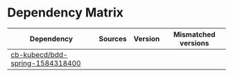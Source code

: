 # Dependency Matrix

Dependency | Sources | Version | Mismatched versions
---------- | ------- | ------- | -------------------
[cb-kubecd/bdd-spring-1584318400](https://github.com/cb-kubecd/bdd-spring-1584318400.git) |  | []() | 
